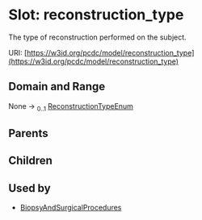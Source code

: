 
# Slot: reconstruction_type


The type of reconstruction performed on the subject.

URI: [https://w3id.org/pcdc/model/reconstruction_type](https://w3id.org/pcdc/model/reconstruction_type)


## Domain and Range

None &#8594;  <sub>0..1</sub> [ReconstructionTypeEnum](ReconstructionTypeEnum.md)

## Parents


## Children


## Used by

 * [BiopsyAndSurgicalProcedures](BiopsyAndSurgicalProcedures.md)
